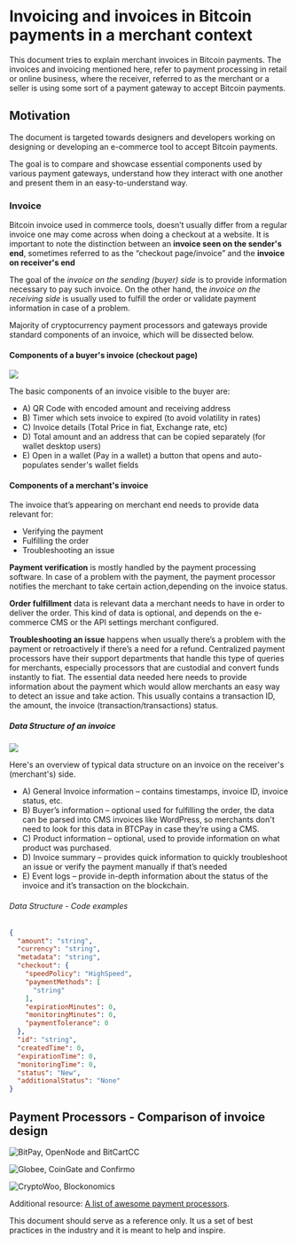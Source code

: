 # Invoicing and invoices in Bitcoin payments in a merchant context

This document tries to explain merchant invoices in Bitcoin payments. The invoices and invoicing mentioned here, refer to payment processing in retail or online business, where the receiver, referred to as the merchant or a seller is using some sort of a payment gateway to accept Bitcoin payments.

## Motivation

The document is targeted towards designers and developers working on designing or developing an e-commerce tool to accept Bitcoin payments.

The goal is to compare and showcase essential components used by various payment gateways, understand how they interact with one another and present them in an easy-to-understand way. 

### Invoice

Bitcoin invoice used in commerce tools, doesn’t usually differ from a regular invoice one may come across when doing a checkout at a website. It is important to note the distinction between an **invoice seen on the sender's end**, sometimes referred to as the “checkout page/invoice” and the **invoice on receiver's end**

The goal of the *invoice on the sending (buyer) side* is to provide information necessary to pay such invoice. 
On the other hand, the *invoice on the receiving side* is usually used to fulfill the order or validate payment information in case of a problem.

Majority of cryptocurrency payment processors and gateways provide standard components of an invoice, which will be dissected below.

#### Components of a buyer's invoice (checkout page)

![](./img/InvoicesViewBuyerSide.png)

The basic components of an invoice visible to the buyer are:

* A) QR Code with encoded amount and receiving address
* B) Timer which sets invoice to expired (to avoid volatility in rates)
* C) Invoice details (Total Price in fiat, Exchange rate, etc)
* D) Total amount and an address that can be copied separately (for wallet desktop users)
* E) Open in a wallet (Pay in a wallet) a button that opens and auto-populates sender's wallet fields

#### Components of a merchant's invoice

The invoice that’s appearing on merchant end needs to provide data relevant for:

* Verifying the payment
* Fulfilling the order
* Troubleshooting an issue

**Payment verification** is mostly handled by the payment processing software. In case of a problem with the payment, the payment processor notifies the merchant to take certain action,depending on the invoice status.

**Order fulfillment** data is relevant data a merchant needs to have in order to deliver the order. This kind of data is optional, and depends on the e-commerce CMS or the API settings merchant configured.

**Troubleshooting an issue** happens when usually there’s a problem with the payment or retroactively if there’s a need for a refund. Centralized payment processors have their support departments that handle this type of queries for merchants, especially processors that are custodial and convert funds instantly to fiat. The essential data needed here needs to provide information about the payment which would allow merchants an easy way to detect an issue and take action. This usually contains a transaction ID, the amount, the invoice (transaction/transactions) status.

##### Data Structure of an invoice

![](./img/MerchantInvoiceData.png)

Here's an overview of typical data structure on an invoice on the receiver's (merchant's) side.

* A) General Invoice information – contains timestamps, invoice ID, invoice status, etc.
* B) Buyer’s information – optional used for fulfilling the order, the data can be parsed into CMS invoices like WordPress, so merchants don't need to look for this data in BTCPay in case they’re using a CMS.
* C) Product information – optional, used to provide information on what product was purchased.
* D) Invoice summary – provides quick information to quickly troubleshoot an issue or verify the payment manually if that’s needed
* E) Event logs – provide in-depth information about the status of the invoice and it’s transaction on the blockchain.

###### Data Structure - Code examples

```json
{
  "amount": "string",
  "currency": "string",
  "metadata": "string",
  "checkout": {
    "speedPolicy": "HighSpeed",
    "paymentMethods": [
      "string"
    ],
    "expirationMinutes": 0,
    "monitoringMinutes": 0,
    "paymentTolerance": 0
  },
  "id": "string",
  "createdTime": 0,
  "expirationTime": 0,
  "monitoringTime": 0,
  "status": "New",
  "additionalStatus": "None"
}
```
## Payment Processors - Comparison of invoice design 

![BitPay, OpenNode and BitCartCC](./img/ComparisonInvoices1.png)

![Globee, CoinGate and Confirmo](./img/ComparisonInvoices2.png)

![CryptoWoo, Blockonomics](./img/ComparisonInvoices3.png)

Additional resource: [A list of awesome payment processors](https://github.com/alexk111/awesome-bitcoin-payment-processors).

This document should serve as a reference only. It us a set of best practices in the industry and it is meant to help and inspire.
